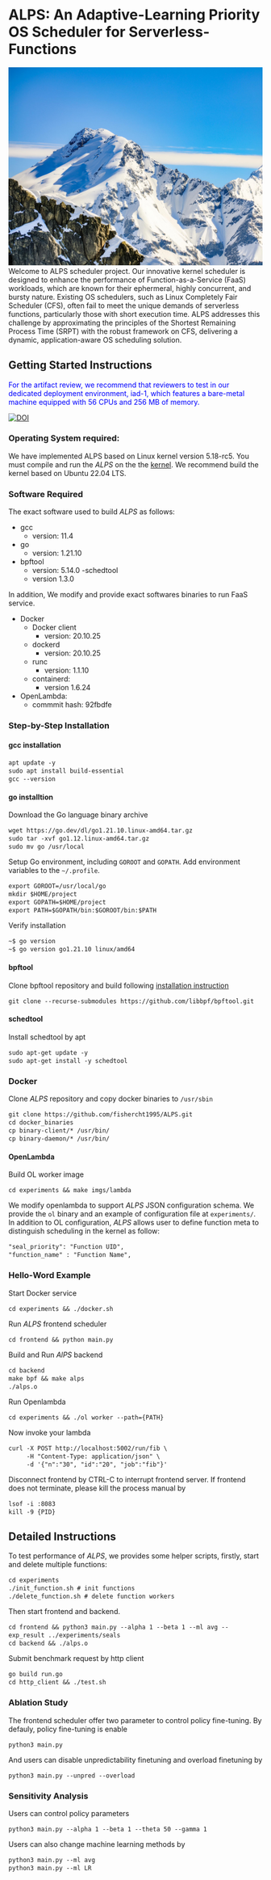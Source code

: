 # ALPS: An Adaptive-Learning Priority OS Scheduler for Serverless-Functions
![](./figure/ALPS.jpg)
Welcome to ALPS scheduler project. Our innovative kernel scheduler is designed to enhance the performance of Function-as-a-Service (FaaS) workloads, which are known for their ephermeral, highly concurrent, and bursty nature. Existing OS schedulers, such as Linux Completely Fair Scheduler (CFS), often fail to meet the unique demands of serverless functions, particularly those with short execution time. ALPS addresses this challenge by approximating the principles of the Shortest Remaining Process Time (SRPT) with the robust framework on CFS, delivering a dynamic, application-aware OS scheduling solution.

## Getting Started Instructions

<font color=blue>For the artifact review, we recommend that reviewers to test in our dedicated deployment environment, iad-1, which features a bare-metal machine equipped with 56 CPUs and 256 MB of memory.</font>

[![DOI](https://zenodo.org/badge/798944569.svg)](https://zenodo.org/doi/10.5281/zenodo.11181953)

### Operating System required:

We have implemented ALPS based on Linux kernel version 5.18-rc5. You must compile and run the *ALPS* on the the [kernel](https://github.com/fishercht1995/linux.git). We recommend build the kernel based on Ubuntu 22.04 LTS. 

### Software Required

The exact software used to build *ALPS* as follows:

- gcc 
    - version: 11.4
- go
    - version: 1.21.10
- bpftool
    - version: 5.14.0
-schedtool
    - version 1.3.0

In addition, We modify and provide exact softwares binaries to run FaaS service. 
 
- Docker
    - Docker client
        - version: 20.10.25
    - dockerd
        - version: 20.10.25
    - runc
        - version: 1.1.10
    -  containerd:
        - version 1.6.24
- OpenLambda:
    - commmit hash: 92fbdfe
   
### Step-by-Step Installation

#### gcc installation
```
apt update -y
sudo apt install build-essential
gcc --version 
```

#### go installtion
Download the Go language binary archive
```
wget https://go.dev/dl/go1.21.10.linux-amd64.tar.gz
sudo tar -xvf go1.12.linux-amd64.tar.gz
sudo mv go /usr/local
```
Setup Go environment, including `GOROOT` and `GOPATH`. Add environment variables to the `~/.profile`.
```
export GOROOT=/usr/local/go
mkdir $HOME/project
export GOPATH=$HOME/project
export PATH=$GOPATH/bin:$GOROOT/bin:$PATH
```
Verify installation
```
~$ go version
~$ go version go1.21.10 linux/amd64
```
#### bpftool
Clone bpftool repository and build following [installation instruction](https://github.com/libbpf/bpftool/blob/main/README.md)
```
git clone --recurse-submodules https://github.com/libbpf/bpftool.git
```
#### schedtool
Install schedtool by apt
```
sudo apt-get update -y
sudo apt-get install -y schedtool
```
### Docker
Clone *ALPS* repository and copy docker binaries to `/usr/sbin`
```
git clone https://github.com/fishercht1995/ALPS.git
cd docker_binaries
cp binary-client/* /usr/bin/
cp binary-daemon/* /usr/bin/
```
#### OpenLambda
Build OL worker image
```
cd experiments && make imgs/lambda
```
We modify openlambda to support *ALPS* JSON configuration schema. We provide the `ol` binary and an example of configuration file at `experiments/`. In addition to OL configuration, *ALPS* allows user to define function meta to distinguish scheduling in the kernel as follow:
```
"seal_priority": "Function UID",
"function_name" : "Function Name",
``` 
### Hello-Word Example

Start Docker service
```
cd experiments && ./docker.sh
```
Run *ALPS* frontend scheduler 
```
cd frontend && python main.py
```
Build and Run *AlPS* backend
```
cd backend
make bpf && make alps
./alps.o
```
Run Openlambda
```
cd experiments && ./ol worker --path={PATH}
```
Now invoke your lambda
```
curl -X POST http://localhost:5002/run/fib \
     -H "Content-Type: application/json" \
     -d '{"n":"30", "id":"20", "job":"fib"}'
``` 
Disconnect frontend by CTRL-C to interrupt frontend server. If frontend does not terminate, please kill the process manual by
```
lsof -i :8083
kill -9 {PID}
```
## Detailed Instructions
To test performance of *ALPS*, we provides some helper scripts, firstly, start and delete multiple functions:
```
cd experiments
./init_function.sh # init functions
./delete_function.sh # delete function workers
```
Then start frontend and backend. 
```
cd frontend && python3 main.py --alpha 1 --beta 1 --ml avg --exp_result ../experiments/seals
cd backend && ./alps.o
```
Submit benchmark request by http client
```
go build run.go
cd http_client && ./test.sh 
```
### Ablation Study
The frontend scheduler offer two parameter to control policy fine-tuning. By defauly, policy fine-tuning is enable
```
python3 main.py
```
And users can disable unpredictability finetuning and overload finetuning by
```
python3 main.py --unpred --overload 
```

### Sensitivity Analysis
Users can control policy parameters 
```
python3 main.py --alpha 1 --beta 1 --theta 50 --gamma 1
```
Users can also change machine learning methods by
```
python3 main.py --ml avg
python3 main.py --ml LR
```
